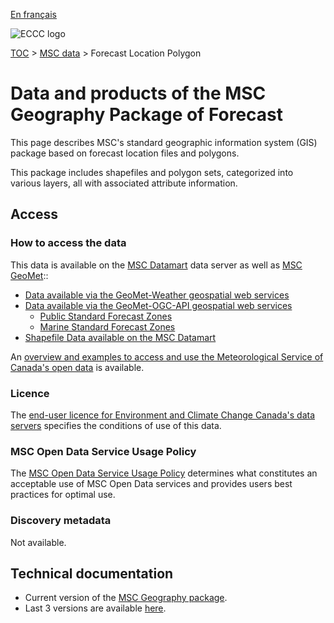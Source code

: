 [En français](readme_forecast-regions_fr.md)

![ECCC logo](../../img_eccc-logo.png)

[TOC](../../readme_en.md) > [MSC data](../readme_en.md) > Forecast Location Polygon 

# Data and products of the MSC Geography Package of Forecast

This page describes MSC's standard geographic information system (GIS) package based on forecast location files and polygons.

This package includes shapefiles and polygon sets, categorized into various layers, all with associated attribute information.

## Access

### How to access the data

This data is available on the [MSC Datamart](../../msc-datamart/readme_en.md) data server as well as [MSC GeoMet](../../msc-geomet/readme_en.md)::

* [Data available via the GeoMet-Weather geospatial web services](../../msc-geomet/readme_en.md)
* [Data available via the GeoMet-OGC-API geospatial web services](https://api.weather.gc.ca)
    * [Public Standard Forecast Zones](https://api.weather.gc.ca/collections/public-standard-forecast-zones?lang=en)
    * [Marine Standard Forecast Zones](https://api.weather.gc.ca/collections/marine-standard-forecast-zones?lang=en)
* [Shapefile Data available on the MSC Datamart](https://dd.weather.gc.ca/today/meteocode/geodata/version_6.12.0/)

An [overview and examples to access and use the Meteorological Service of Canada's open data](../../usage/readme_en.md) is available.

### Licence

The [end-user licence for Environment and Climate Change Canada's data servers](../../licence/readme_en.md) specifies the conditions of use of this data.

### MSC Open Data Service Usage Policy

The [MSC Open Data Service Usage Policy](../../usage-policy/readme_en.md) determines what constitutes an acceptable use of MSC Open Data services and provides users best practices for optimal use.

### Discovery metadata

Not available.

## Technical documentation

* Current version of the [MSC Geography package](https://dd.weather.gc.ca/today/meteocode/geodata/version_6.12.0/Documentation/).
* Last 3 versions are available [here](https://dd.weather.gc.ca/today/meteocode/geodata/).
